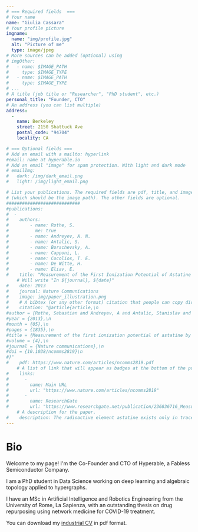 ```yaml
---
# === Required fields  ===
# Your name 
name: "Giulia Cassara"
# Your profile picture
imgname: 
  name: "img/profile.jpg"
  alt: "Picture of me"
  type: image/jpeg
# More sources can be added (optional) using 
# imgOther:
#   - name: $IMAGE_PATH
#     type: $IMAGE_TYPE
#   - name: $IMAGE_PATH
#     type: $IMAGE_TYPE
# ...
# A title (job title or "Researcher", "PhD student", etc.)
personal_title: "Founder, CTO"
# An address (you can list multiple)
address: 
  - 
    name: Berkeley
    street: 2150 Shattuck Ave
    postal_code: "94704"
    locality: CA

# === Optional fields ===
# Add an email with a mailto: hyperlink
#email: name at hyperable.io 
# Add an email "image" for spam protection. With light and dark mode
# emailImg: 
#   dark: /img/dark_email.png
#   light: /img/light_email.png

# List your publications. The required fields are pdf, title, and image 
# (which should be the image path). The other fields are optional.
############################
#publications:
#  - 
#    authors:
#        - name: Rothe, S. 
#          me: true
#        - name: Andreyev, A. N. 
#        - name: Antalic, S.
#        - name: Borschevsky, A.
#        - name: Capponi, L.
#        - name: Cocolios, T. E.
#        - name: De Witte, H.
#        - name: Eliav, E.
#    title: "Measurement of the First Ionization Potential of Astatine by Laser Ionization Spectroscopy"
    # Will write "In ${journal}, ${date}"
#    date: 2013
#    journal: Nature Communications
#    image: img/paper_illustration.png
#    # A bibtex (or any other format) citation that people can copy directly from the website.
#    citation: "@article{article,\n
#author = {Rothe, Sebastian and Andreyev, A and Antalic, Stanislav and Borschevsky, Anastasia and Capponi, Luigi and Cocolios, Thomas and De Witte, Hilde and Eliav, Ephraim and Fedorov, D.V. and Fedosseev, Valentin and Fink, D and Fritzsche, s and Ghys, Lars and Huyse, M and Imai, Nobuaki and Kaldor, U and Kudryavtsev, Yu and Koester, Ulli and Lane, J and Wendt, Klaus},\n
#year = {2013},\n
#month = {05},\n
#pages = {1835},\n
#title = {Measurement of the first ionization potential of astatine by laser ionization spectroscopy},\n
#volume = {4},\n
#journal = {Nature communications},\n
#doi = {10.1038/ncomms2819}\n
#}"
#    pdf: https://www.nature.com/articles/ncomms2819.pdf
    # A list of link that will appear as badges at the bottom of the publication.
#    links:
#      -
#        name: Main URL
#        url: "https://www.nature.com/articles/ncomms2819"
#      -
#        name: ResearchGate
#        url: "https://www.researchgate.net/publication/236836716_Measurement_of_the_first_ionization_potential_of_astatine_by_laser_ionization_spectroscopy"
    # A description for the paper.
#    description: The radioactive element astatine exists only in trace amounts in nature. Its properties can therefore only be explored by study of the minute quantities of artificially produced isotopes or by performing theoretical calculations. One of the most important properties influencing the chemical behaviour is the energy required to remove one electron from the valence shell, referred to as the ionization potential.
---
```


# Bio
Welcome to my page! I'm the Co-Founder and CTO of Hyperable, a Fabless Semiconductor Company.

I am a PhD student in Data Science working on deep learning and algebraic topology applied to hypergraphs.

I have an MSc in Artificial Intelligence and Robotics Engineering from the University of Rome, La Sapienza, with an outstanding thesis on drug repurposing using network medicine for COVID-19 treatment.

You can download my [industrial CV](https://drive.google.com/file/d/1nzlrY-UzjPdLmHBZHqic4-xTz2Z6vxO9/view?usp=sharing) in pdf format.
